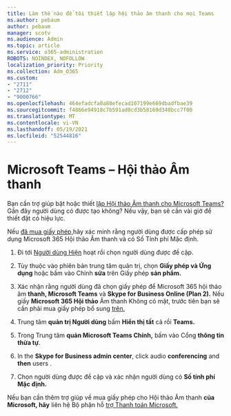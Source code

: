 ```yaml
---
title: Làm thế nào để tôi thiết lập hội thảo âm thanh cho mọi Teams
ms.author: pebaum
author: pebaum
manager: scotv
ms.audience: Admin
ms.topic: article
ms.service: o365-administration
ROBOTS: NOINDEX, NOFOLLOW
localization_priority: Priority
ms.collection: Adm_O365
ms.custom:
- "2711"
- "2712"
- "9000766"
ms.openlocfilehash: 464efadcfa0a80efecad107199e669dbadfbae39
ms.sourcegitcommit: f4866e94918c7b591ad0cd3b58169d340bcc7f00
ms.translationtype: MT
ms.contentlocale: vi-VN
ms.lasthandoff: 05/19/2021
ms.locfileid: "52544816"
---
```

# <a name="microsoft-teams--audio-conferencing"></a>Microsoft Teams – Hội thảo Âm thanh

Bạn cần trợ giúp bật hoặc thiết [lập Hội thảo Âm thanh cho Microsoft Teams?](/microsoftteams/set-up-audio-conferencing-in-teams)  Gần đây người dùng có được tạo không? Nếu vậy, bạn sẽ cần vài giờ để thiết đặt có hiệu lực.

Nếu [đã mua giấy phép,](/microsoftteams/set-up-audio-conferencing-in-teams#step-2-get-and-assign-licenses)hãy xác minh rằng người dùng được cấp phép sử dụng Microsoft 365 Hội thảo Âm thanh và có Số Tính phí Mặc định.

1. Đi tới [Người dùng Hiện](https://admin.microsoft.com/Adminportal/Home?source=applauncher#/users) hoạt rồi chọn người dùng được đề cập.

2. Tùy thuộc vào phiên bản trung tâm quản trị, chọn **Giấy phép và Ứng dụng** hoặc bấm vào Chỉnh **sửa** trên Giấy phép **sản phẩm.**

3. Xác nhận rằng người dùng đã chọn giấy phép để Microsoft 365 hội thảo âm **thanh, Microsoft Teams** và **Skype for Business Online (Plan 2).** Nếu giấy **Microsoft 365 Hội thảo** Âm thanh Không có mặt, trước tiên bạn sẽ cần phải mua giấy phép bổ sung [trên.](/microsoftteams/teams-add-on-licensing/microsoft-teams-add-on-licensing?tabs=small-business)

4. Trung tâm **quản trị Người dùng** bấm **Hiển thị tất** cả rồi **Teams.**

5. Trong Trung tâm **quản Microsoft Teams Chính,** bấm vào Cổng **thông tin thừa tự**.

6. In the **Skype for Business admin center**, click audio **conferencing** and **then** users .

7. Chọn người dùng được đề cập và xác nhận người dùng có **Số tính phí Mặc định.**

Nếu bạn cần thêm trợ giúp về mua giấy phép cho Hội thảo Âm thanh **của Microsoft, hãy** liên hệ Bộ phận hỗ [trợ Thanh toán Microsoft.](https://go.microsoft.com/fwlink/p/?linkid=518322)
